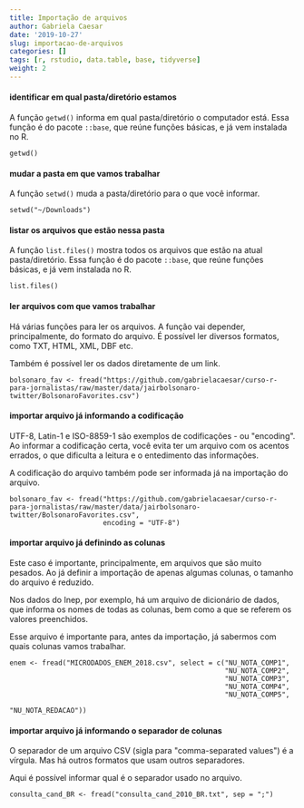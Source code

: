 ```yaml
---
title: Importação de arquivos
author: Gabriela Caesar
date: '2019-10-27'
slug: importacao-de-arquivos
categories: []
tags: [r, rstudio, data.table, base, tidyverse]
weight: 2
---
```

  
#### identificar em qual pasta/diretório estamos
A função `getwd()` informa em qual pasta/diretório o computador está. 
Essa função é do pacote `::base`, que reúne funções básicas, e já vem instalada no R.

```{r}
getwd()
```
#### mudar a pasta em que vamos trabalhar
A função `setwd()` muda a pasta/diretório para o que você informar.

```{r}
setwd("~/Downloads")
```
#### listar os arquivos que estão nessa pasta
A função `list.files()` mostra todos os arquivos que estão na atual pasta/diretório.
Essa função é do pacote `::base`, que reúne funções básicas, e já vem instalada no R.

```{r}
list.files()
```

#### ler arquivos com que vamos trabalhar
Há várias funções para ler os arquivos. A função vai depender, principalmente, do formato do arquivo. É possível ler diversos formatos, como TXT, HTML, XML, DBF etc.

Também é possível ler os dados diretamente de um link.

```{r}
bolsonaro_fav <- fread("https://github.com/gabrielacaesar/curso-r-para-jornalistas/raw/master/data/jairbolsonaro-twitter/BolsonaroFavorites.csv")
```
#### importar arquivo já informando a codificação
UTF-8, Latin-1 e ISO-8859-1 são exemplos de codificações - ou "encoding". Ao informar a codificação certa, você evita ter um arquivo com os acentos errados, o que dificulta a leitura e o entedimento das informações.

A codificação do arquivo também pode ser informada já na importação do arquivo.

```{r}
bolsonaro_fav <- fread("https://github.com/gabrielacaesar/curso-r-para-jornalistas/raw/master/data/jairbolsonaro-twitter/BolsonaroFavorites.csv",
                       encoding = "UTF-8")
```

#### importar arquivo já definindo as colunas 
Este caso é importante, principalmente, em arquivos que são muito pesados. Ao já definir a importação de apenas algumas colunas, o tamanho do arquivo é reduzido.

Nos dados do Inep, por exemplo, há um arquivo de dicionário de dados, que informa os nomes de todas as colunas, bem como a que se referem os valores preenchidos.

Esse arquivo é importante para, antes da importação, já sabermos com quais colunas vamos trabalhar.

```{r}
enem <- fread("MICRODADOS_ENEM_2018.csv", select = c("NU_NOTA_COMP1",
                                                     "NU_NOTA_COMP2",
                                                     "NU_NOTA_COMP3",
                                                     "NU_NOTA_COMP4",
                                                     "NU_NOTA_COMP5",
                                                     "NU_NOTA_REDACAO"))
```

#### importar arquivo já informando o separador de colunas
O separador de um arquivo CSV (sigla para "comma-separated values") é a vírgula. Mas há outros formatos que usam outros separadores.

Aqui é possível informar qual é o separador usado no arquivo.

```{r}
consulta_cand_BR <- fread("consulta_cand_2010_BR.txt", sep = ";")
```

